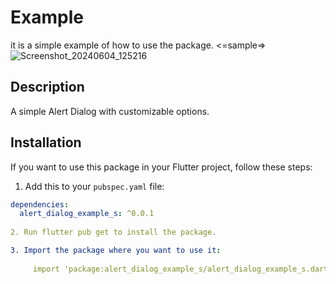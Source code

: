# Example
it is a simple example of how to use the package.
<=sample=>
![Screenshot_20240604_125216](https://github.com/SayedKhaledMarey/package_example/assets/91253878/5574f20d-7ee4-439d-8f34-b66bd7704ff4)

## Description

A simple Alert Dialog with customizable options.

## Installation

If you want to use this package in your Flutter project, follow these steps:

1. Add this to your `pubspec.yaml` file:

```yaml
dependencies:
  alert_dialog_example_s: ^0.0.1 
  
2. Run flutter pub get to install the package.

3. Import the package where you want to use it:
     
     import 'package:alert_dialog_example_s/alert_dialog_example_s.dart';

